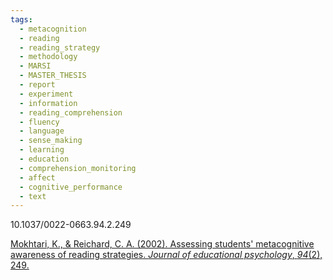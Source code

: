 ```yaml
---
tags:
  - metacognition
  - reading
  - reading_strategy
  - methodology
  - MARSI
  - MASTER_THESIS
  - report
  - experiment
  - information
  - reading_comprehension
  - fluency
  - language
  - sense_making
  - learning
  - education
  - comprehension_monitoring
  - affect
  - cognitive_performance
  - text
---
```


10.1037/0022-0663.94.2.249

[Mokhtari, K., & Reichard, C. A. (2002). Assessing students' metacognitive awareness of reading strategies. _Journal of educational psychology_, _94_(2), 249.](https://d1wqtxts1xzle7.cloudfront.net/35096116/Mokhtari___Reichard._2002._Measuring_students_awareness_of_reading_strategies-libre.pdf?1413122572=&response-content-disposition=inline%3B+filename%3DAssessing_students_metacognitive_awarene.pdf&Expires=1730951963&Signature=MIbviIIdq9SAtdQ2zsKHGNegFsORFI-5d70Bv3QQIROwF4e76AgzKC9DOoMZ7jqy3oNgFOHU-VuKte~S4PsoZhfM6Y1N3Qs4Ufb1ECh5TjqhkavETcTJupJSvbLX0Jts468cqLEGmpcE7PS1mUlu57pp1vfwWhA8GDzhGnEes6Ac2OcyD4airyUj1z-J8lCa7wf6JmyWNL5ACt4m2sj5UaPc~jaNK7eTHk9hPSRn6chCLty4e21-AITPJcEtMuj0dLc~P7oQINq7C1loAfK8my-c4iATMg18yuhHXWJzy2Me5kB-KPJMxrsN1-Q1HWx8S7TtsjGpR6Fz1BM90FghIQ__&Key-Pair-Id=APKAJLOHF5GGSLRBV4ZA)